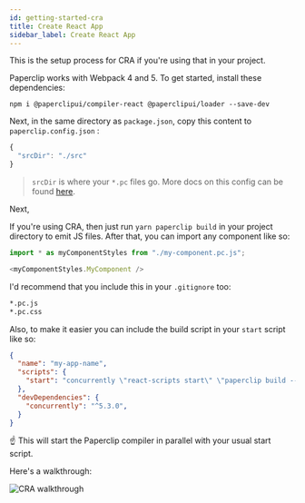 ```yaml
---
id: getting-started-cra
title: Create React App
sidebar_label: Create React App
---
```


<!-- TODO: #891 -->

This is the setup process for CRA if you're using that in your project.

Paperclip works with Webpack 4 and 5. To get started, install these dependencies:

```
npm i @paperclipui/compiler-react @paperclipui/loader --save-dev
```

Next, in the same directory as `package.json`, copy this content to `paperclip.config.json` :

```javascript
{
  "srcDir": "./src"
}

```

> `srcDir` is where your `*.pc` files go. More docs on this config can be found [here](configure-paperclip).

Next, 

If you're using CRA, then just run `yarn paperclip build` in your project directory to emit JS files. After that, you can import any component like so: 

```javascript
import * as myComponentStyles from "./my-component.pc.js";

<myComponentStyles.MyComponent />
```

I'd recommend that you include this in your `.gitignore` too:

```sh
*.pc.js
*.pc.css
```

Also, to make it easier you can include the build script in your `start` script like so:

```json
{
  "name": "my-app-name",
  "scripts": {
    "start": "concurrently \"react-scripts start\" \"paperclip build --watch\""
  },
  "devDependencies": {
    "concurrently": "^5.3.0",
  }
}
```

☝ This will start the Paperclip compiler in parallel with your usual start script. 

Here's a walkthrough: 

![CRA walkthrough](/img/cra-walkthrough.gif)
